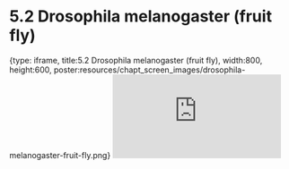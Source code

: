# 5.2 Drosophila melanogaster (fruit fly)
 
{type: iframe, title:5.2 Drosophila melanogaster (fruit fly), width:800, height:600, poster:resources/chapt_screen_images/drosophila-melanogaster-fruit-fly.png}
![](https://www.c-moor.org/module-model-org-db/no_toc/drosophila-melanogaster-fruit-fly.html)
 

 
